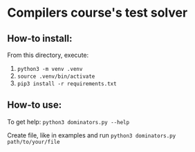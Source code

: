 # Compilers course's test solver

## How-to install:
From this directory, execute:
1. `python3 -m venv .venv`
2. `source .venv/bin/activate`
3. `pip3 install -r requirements.txt`

## How-to use:
To get help: `python3 dominators.py --help`

Create file, like in examples and run `python3 dominators.py path/to/your/file`

